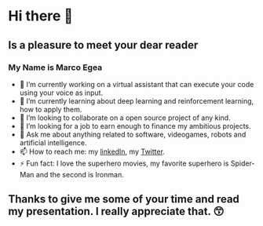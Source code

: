 # Hi there 👋
## Is a pleasure to meet your dear reader
### My Name is Marco Egea

- 🔭 I’m currently working on a virtual assistant that can execute your code using your voice as input.
- 🌱 I’m currently learning about deep learning and reinforcement learning, how to apply them.
- 👯 I’m looking to collaborate on a open source project of any kind.
- 🤔 I’m looking for a job to earn enough to finance my ambitious projects.
- 💬 Ask me about anything related to software, videogames, robots and artificial intelligence.
- 📫 How to reach me: my [linkedIn](https://www.linkedin.com/in/markoegea/), my [Twitter](https://twitter.com/markoegea).
- ⚡ Fun fact: I love the superhero movies, my favorite superhero is Spider-Man and the second is Ironman.

## Thanks to give me some of your time and read my presentation. I really appreciate that. 😙
